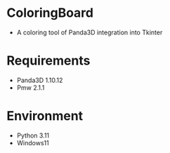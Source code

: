 # ColoringBoard
* A coloring tool of Panda3D integration into Tkinter
 

# Requirements
* Panda3D 1.10.12
* Pmw 2.1.1

# Environment
* Python 3.11
* Windows11

